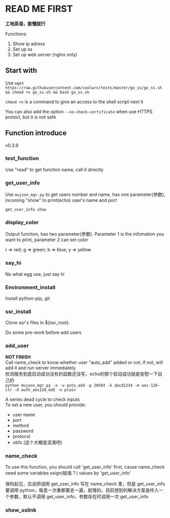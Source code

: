# READ ME FIRST

**工地英语，能懂就行**

Functions:
1. Show ip adress
2. Set up ss
3. Set up web server (nginx only)

## Start with

Use `wget https://raw.githubusercontent.com/coolwrx/tests/master/go_ss/go_ss.sh && chmod +x go_ss.sh && bash go_ss.sh`

`chmod +x` is a command to give an access to the shell script next it

You can also add the option `--no-check-certificate` when use HTTPS protocl, but it is not safe

## Function introduce
v0.3.9

### test_function
Use "read" to get function name, call it directly

### get_user_info
Use `mujson_mgr.py` to get users number and name, has one parameter(参数), incoming "show" to print(echo) user's name and port

`get_user_info show`

### display_color
Output function, has two parameter(参数). Parameter 1 is the infomation you want to print, parameter 2 can set color

r => red; g => green; b => blue; y => yellow

### say_hi
No what egg use, just say hi

### Environment_install
Install python-pip, git

### ssr_install
Clone ssr's files in ${ssr_root}.

Do some pre-work before add users

### add_user
**NOT FINISH**  
Call name_check to know whether user "auto_add" added or not, if not, will add it and run server immediately.  
检测服务到底启动成功没有的函数还没写，echo的那个启动成功就是安慰一下自己的  
`python mujson_mgr.py -a -u auto_add -p 28593 -k abcd1234 -m aes-128-ctr -O auth_aes128_md5 -o plain`

A series dead cycle to check inputs  
To set a new user, you should provide: 
+ user name
+ port
+ method
+ password
+ protocol
+ obfs (这个大概是混淆吧)

### name_check
To use this function, you should call 'get_user_info' first, cause name_check need some variables ssign(赋值？) values by 'get_user_info'

保险起见，应该把调用 get_user_info 写在 name_check 里，但是 get_user_info 要调用 python，每差一次重都要走一遍，挺慢的。目前想到的解决方案是传入一个参数，默认不调用 get_user_info，参数存在时调用一次 get_user_info

### show_sslink


